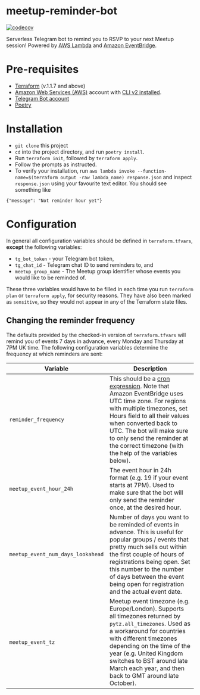 # meetup-reminder-bot
[![codecov](https://codecov.io/gh/zegheim/meetup-reminder-bot/branch/master/graph/badge.svg?token=58J21L84XA)](https://codecov.io/gh/zegheim/meetup-reminder-bot) 

Serverless Telegram bot to remind you to RSVP to your next Meetup session! Powered by [AWS Lambda](https://aws.amazon.com/lambda/) and [Amazon EventBridge](https://aws.amazon.com/eventbridge/).

# Pre-requisites
- [Terraform](https://www.terraform.io/) (v.1.1.7 and above)
- [Amazon Web Services (AWS)](https://aws.amazon.com/) account with [CLI v2 installed](https://docs.aws.amazon.com/cli/latest/userguide/getting-started-install.html).
- [Telegram Bot account](https://core.telegram.org/bots)
- [Poetry](https://python-poetry.org/)

# Installation
- `git clone` this project
- `cd` into the project directory, and run `poetry install`.
- Run `terraform init`, followed by `terraform apply`. 
- Follow the prompts as instructed.
- To verify your installation, run `aws lambda invoke --function-name=$(terraform output -raw lambda_name) response.json` and inspect `response.json` using your favourite text editor. You should see something like 
```
{"message": "Not reminder hour yet"}
```
# Configuration

In general all configuration variables should be defined in `terraform.tfvars`, **except** the following variables:

* `tg_bot_token` - your Telegram bot token,
* `tg_chat_id` - Telegram chat ID to send reminders to, and
* `meetup_group_name` - The Meetup group identifier whose events you would like to be reminded of.

These three variables would have to be filled in each time you run `terraform plan` or `terraform apply`, for security reasons. They have also been marked as `sensitive`, so they would not appear in any of the Terraform state files.

## Changing the reminder frequency

The defaults provided by the checked-in version of `terraform.tfvars` will remind you of events 7 days in advance, every Monday and Thursday at 7PM UK time. The following configuration variables determine the frequency at which reminders are sent:

| Variable                          | Description                                                                                                                                                                                                                                                                                                                                                                                                 |
| --------------------------------- | ----------------------------------------------------------------------------------------------------------------------------------------------------------------------------------------------------------------------------------------------------------------------------------------------------------------------------------------------------------------------------------------------------------- |
| `reminder_frequency`              | This should be a [cron expression](https://docs.aws.amazon.com/AmazonCloudWatch/latest/events/ScheduledEvents.html#CronExpressions). Note that Amazon EventBridge uses UTC time zone. For regions with multiple timezones, set Hours field to all their values when converted back to UTC. The bot will make sure to only send the reminder at the correct timezone (with the help of the variables below). |
| `meetup_event_hour_24h`           | The event hour in 24h format (e.g. 19 if your event starts at 7PM). Used to make sure that the bot will only send the reminder once, at the desired hour.                                                                                                                                                                                                                                                   |
| `meetup_event_num_days_lookahead` | Number of days you want to be reminded of events in advance. This is useful for popular groups / events that pretty much sells out within the first couple of hours of registrations being open. Set this number to the number of days between the event being open for registration and the actual event date.                                                                                             |
| `meetup_event_tz`                 | Meetup event timezone (e.g. Europe/London). Supports all timezones returned by `pytz.all_timezones`. Used as a workaround for countries with different timezones depending on the time of the year (e.g. United Kingdom switches to BST around late March each year, and then back to GMT around late October).                                                                                             |

